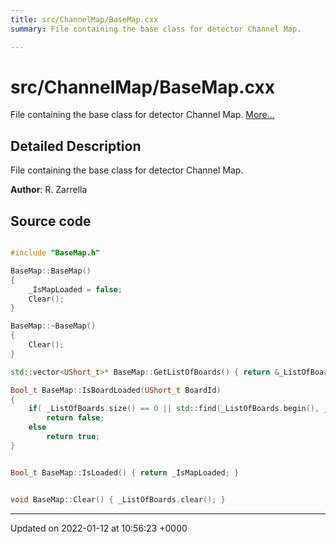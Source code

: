 ```yaml
---
title: src/ChannelMap/BaseMap.cxx
summary: File containing the base class for detector Channel Map. 

---
```


# src/ChannelMap/BaseMap.cxx

File containing the base class for detector Channel Map.  [More...](#detailed-description)

## Detailed Description

File containing the base class for detector Channel Map. 

**Author**: R. Zarrella 



## Source code

```cpp

#include "BaseMap.h"

BaseMap::BaseMap()
{
    _IsMapLoaded = false;
    Clear();
}

BaseMap::~BaseMap()
{
    Clear();
}

std::vector<UShort_t>* BaseMap::GetListOfBoards() { return &_ListOfBoards; }

Bool_t BaseMap::IsBoardLoaded(UShort_t BoardId)
{
    if( _ListOfBoards.size() == 0 || std::find(_ListOfBoards.begin(), _ListOfBoards.end(), BoardId) == _ListOfBoards.end() )
        return false;
    else
        return true;
}


Bool_t BaseMap::IsLoaded() { return _IsMapLoaded; }


void BaseMap::Clear() { _ListOfBoards.clear(); }
```


-------------------------------

Updated on 2022-01-12 at 10:56:23 +0000
